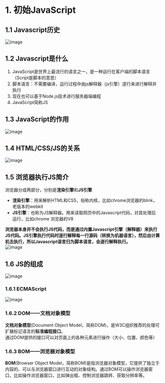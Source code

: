 # 1. 初始JavaScript
## 1.1 Javascript历史
![image](https://github.com/Happy-jianghui/Frontend-Learning/assets/98568967/3b34f601-7397-419f-abe3-d4cea050cc13)

## 1.2 Javascript是什么
1. JavaScript是世界上最流行的语言之一，是一种运行在客户端的脚本语言（Script是脚本的意思）
2. 脚本语言：不需要编译，运行过程中由js解释器（js引擎）逐行来进行解释并执行
3. 现在也可以基于Node.js技术进行服务器端编程
4. JavaScript简称JS

## 1.3 JavaScript的作用
![image](https://github.com/Happy-jianghui/Frontend-Learning/assets/98568967/a42d45b9-7405-4450-b3b7-a90b4f03d845)

## 1.4 HTML/CSS/JS的关系
![image](https://github.com/Happy-jianghui/Frontend-Learning/assets/98568967/902b0c42-fd3e-456f-affc-078482805948)

## 1.5 浏览器执行JS简介
浏览器分成两部分，分别是**渲染引擎**和**JS引擎**  
 - **渲染引擎**：用来解析HTML和CSS，俗称内核，比如chrome浏览器的blink，老版本的webkit
 - **JS引擎**：也称为JS解释器。用来读取网页中的Javascript代码，对其处理后运行，比如chrome 浏览器的V8

**浏览器本身并不会执行JS代码，而是通过内置Javascript引擎（解释器）来执行JS代码。JS引擎执行代码时逐行解释每一行源码（转换为机器语言），然后由计算机去执行，所以Javascript语言归为脚本语言，会逐行解释执行。**  
![image](https://github.com/Happy-jianghui/Frontend-Learning/assets/98568967/b7759b24-17ca-4b84-aa3b-831fac3c4db4)

## 1.6 JS的组成
![image](https://github.com/Happy-jianghui/Frontend-Learning/assets/98568967/1e62c34a-0224-4995-bd00-071428e69299) 

### 1.6.1 ECMAScript
![image](https://github.com/Happy-jianghui/Frontend-Learning/assets/98568967/629e4198-8acd-40e9-9382-7e4db8c674b4)

### 1.6.2 DOM——文档对象模型
**文档对象模型**(Document Object Model，简称DOM)，是W3C组织推荐的处理可扩展标记语言的**标准编程接口**。  
通过DOM提供的接口可以对页面上的各种元素进行操作（大小、位置、颜色等）

### 1.6.3 BOM——浏览器对象模型
**BOM**(Browser Object Model，简称BOM)是指浏览器对象模型，它提供了独立于内容的、可以与浏览器窗口进行互动的对象结构。通过BOM可以操作浏览器窗口，比如操作浏览器窗口，比如弹出框、控制浏览器跳转、获取分辨率等。
